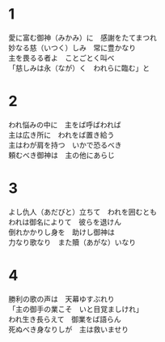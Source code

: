 # 1  
愛に富む御神（みかみ）に　感謝をたてまつれ  
妙なる慈（いつく）しみ　常に豊かなり  
主を畏るる者よ　ことごとく叫べ  
「慈しみは永（なが）く　われらに臨む」と  

# 2  
われ悩みの中に　主をば呼ばわれば  
主は広き所に　われをば置き給う  
主はわが肩を持つ　いかで恐るべき  
頼むべき御神は　主の他にあらじ  

# 3  
よし仇人（あだびと）立ちて　われを囲むとも  
われは御名によりて　彼らを退けん  
倒れかかりし身を　助けし御神は  
力なり歌なり　また贖（あがな）いなり  

# 4  
勝利の歌の声は　天幕ゆすぶれり  
「主の御手の業こそ　いと目覚ましけれ」  
われ生き長らえて　御業をば語らん  
死ぬべき身なりしが　主は救いませり  
